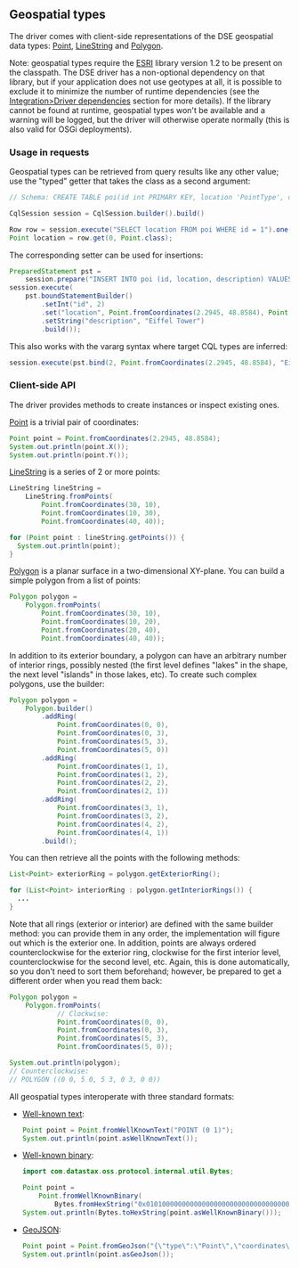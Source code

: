 ## Geospatial types

The driver comes with client-side representations of the DSE geospatial data types: [Point],
[LineString] and [Polygon].

Note: geospatial types require the [ESRI] library version 1.2 to be present on the classpath. The
DSE driver has a non-optional dependency on that library, but if your application does not use
geotypes at all, it is possible to exclude it to minimize the number of runtime dependencies (see
the [Integration>Driver dependencies](../../integration/#driver-dependencies) section for
more details). If the library cannot be found at runtime, geospatial types won't be available and a
warning will be logged, but the driver will otherwise operate normally (this is also valid for OSGi
deployments).

### Usage in requests

Geospatial types can be retrieved from query results like any other value; use the "typed" getter
that takes the class as a second argument: 

```java
// Schema: CREATE TABLE poi(id int PRIMARY KEY, location 'PointType', description text);

CqlSession session = CqlSession.builder().build()

Row row = session.execute("SELECT location FROM poi WHERE id = 1").one();
Point location = row.get(0, Point.class);
```

The corresponding setter can be used for insertions:

```java
PreparedStatement pst =
    session.prepare("INSERT INTO poi (id, location, description) VALUES (?, ?, ?)");
session.execute(
    pst.boundStatementBuilder()
        .setInt("id", 2)
        .set("location", Point.fromCoordinates(2.2945, 48.8584), Point.class)
        .setString("description", "Eiffel Tower")
        .build());
```

This also works with the vararg syntax where target CQL types are inferred:

```java
session.execute(pst.bind(2, Point.fromCoordinates(2.2945, 48.8584), "Eiffel Tower"));
``` 

### Client-side API

The driver provides methods to create instances or inspect existing ones.

[Point] is a trivial pair of coordinates:

```java
Point point = Point.fromCoordinates(2.2945, 48.8584);
System.out.println(point.X());
System.out.println(point.Y());
```

[LineString] is a series of 2 or more points: 

```java
LineString lineString =
    LineString.fromPoints(
        Point.fromCoordinates(30, 10),
        Point.fromCoordinates(10, 30),
        Point.fromCoordinates(40, 40));

for (Point point : lineString.getPoints()) {
  System.out.println(point);
}
```

[Polygon] is a planar surface in a two-dimensional XY-plane. You can build a simple polygon from a
list of points:

```java
Polygon polygon =
    Polygon.fromPoints(
        Point.fromCoordinates(30, 10),
        Point.fromCoordinates(10, 20),
        Point.fromCoordinates(20, 40),
        Point.fromCoordinates(40, 40));
```
 
In addition to its exterior boundary, a polygon can have an arbitrary number of interior rings,
possibly nested (the first level defines "lakes" in the shape, the next level "islands" in those
lakes, etc). To create such complex polygons, use the builder:

```java
Polygon polygon =
    Polygon.builder()
        .addRing(
            Point.fromCoordinates(0, 0),
            Point.fromCoordinates(0, 3),
            Point.fromCoordinates(5, 3),
            Point.fromCoordinates(5, 0))
        .addRing(
            Point.fromCoordinates(1, 1),
            Point.fromCoordinates(1, 2),
            Point.fromCoordinates(2, 2),
            Point.fromCoordinates(2, 1))
        .addRing(
            Point.fromCoordinates(3, 1),
            Point.fromCoordinates(3, 2),
            Point.fromCoordinates(4, 2),
            Point.fromCoordinates(4, 1))
        .build();
```

You can then retrieve all the points with the following methods:

```java
List<Point> exteriorRing = polygon.getExteriorRing();

for (List<Point> interiorRing : polygon.getInteriorRings()) {
  ...
}
```

Note that all rings (exterior or interior) are defined with the same builder method: you can provide
them in any order, the implementation will figure out which is the exterior one. In addition, points
are always ordered counterclockwise for the exterior ring, clockwise for the first interior level,
counterclockwise for the second level, etc. Again, this is done automatically, so you don't need to
sort them beforehand; however, be prepared to get a different order when you read them back:

```java
Polygon polygon =
    Polygon.fromPoints(
            // Clockwise:
            Point.fromCoordinates(0, 0),
            Point.fromCoordinates(0, 3),
            Point.fromCoordinates(5, 3),
            Point.fromCoordinates(5, 0));

System.out.println(polygon);
// Counterclockwise:
// POLYGON ((0 0, 5 0, 5 3, 0 3, 0 0))
```

All geospatial types interoperate with three standard formats:

* [Well-known text]\:

    ```java
    Point point = Point.fromWellKnownText("POINT (0 1)");
    System.out.println(point.asWellKnownText());
    ```

* [Well-known binary]\:

    ```java
    import com.datastax.oss.protocol.internal.util.Bytes;

    Point point =
        Point.fromWellKnownBinary(
            Bytes.fromHexString("0x01010000000000000000000000000000000000f03f"));
    System.out.println(Bytes.toHexString(point.asWellKnownBinary()));
    ```

* [GeoJSON]\:

    ```java
    Point point = Point.fromGeoJson("{\"type\":\"Point\",\"coordinates\":[0.0,1.0]}");
    System.out.println(point.asGeoJson());
    ```

[ESRI]: https://github.com/Esri/geometry-api-java

[LineString]: https://docs.datastax.com/en/drivers/java/4.14/com/datastax/dse/driver/api/core/data/geometry/LineString.html
[Point]:      https://docs.datastax.com/en/drivers/java/4.14/com/datastax/dse/driver/api/core/data/geometry/Point.html
[Polygon]:    https://docs.datastax.com/en/drivers/java/4.14/com/datastax/dse/driver/api/core/data/geometry/Polygon.html

[Well-known text]: https://en.wikipedia.org/wiki/Well-known_text
[Well-known binary]: https://en.wikipedia.org/wiki/Well-known_text#Well-known_binary
[GeoJSON]: https://tools.ietf.org/html/rfc7946
